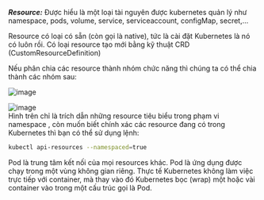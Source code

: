 ***Resource:*** Được hiểu là một loại tài nguyên được kubernetes quản lý như namespace, pods, volume, service, serviceaccount, configMap, secret,…  

Resource có loại có sẵn (còn gọi là native), tức là cài đặt Kubernetes là nó có luôn rồi. Có loại resource tạo mới bằng kỹ thuật CRD (CustomResourceDefinition)  

Nếu phân chia các resource thành nhóm chức năng thì chúng ta có thể chia thành các nhóm sau:  

![image](https://github.com/HuyPham01/docs/assets/96679595/a047621a-fcd3-4f8b-bd10-f2162ad316fb)  

![image](https://github.com/HuyPham01/docs/assets/96679595/60a87f2b-764d-4c58-a1b7-302537935204)  
Hình trên chỉ là trích dẫn những resource tiêu biểu trong phạm vi namespace , còn muốn biết chính xác các resource đang có trong Kubernetes thì bạn có thể sử dụng lệnh:  
```bash
kubectl api-resources --namespaced=true
```
Pod là trung tâm kết nối của mọi resources khác. 
Pod là ứng dụng được chạy trong một vùng không gian riêng. Thực tế Kubernetes không làm việc trực tiếp với container, mà thay vào đó Kubernetes bọc (wrap) một hoặc vài container vào trong một cấu trúc gọi là Pod.  

